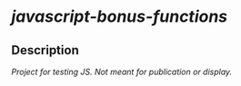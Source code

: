 # _javascript-bonus-functions_

## Description

_Project for testing JS. Not meant for publication or display._
